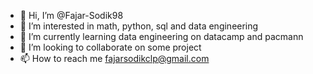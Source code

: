 - 👋 Hi, I’m @Fajar-Sodik98
- 👀 I’m interested in math, python, sql and data engineering
- 🌱 I’m currently learning data engineering on datacamp and pacmann 
- 💞️ I’m looking to collaborate on some project
- 📫 How to reach me fajarsodikclp@gmail.com

<!---
Fajar-Sodik98/Fajar-Sodik98 is a ✨ special ✨ repository because its `README.md` (this file) appears on your GitHub profile.
You can click the Preview link to take a look at your changes.
--->
